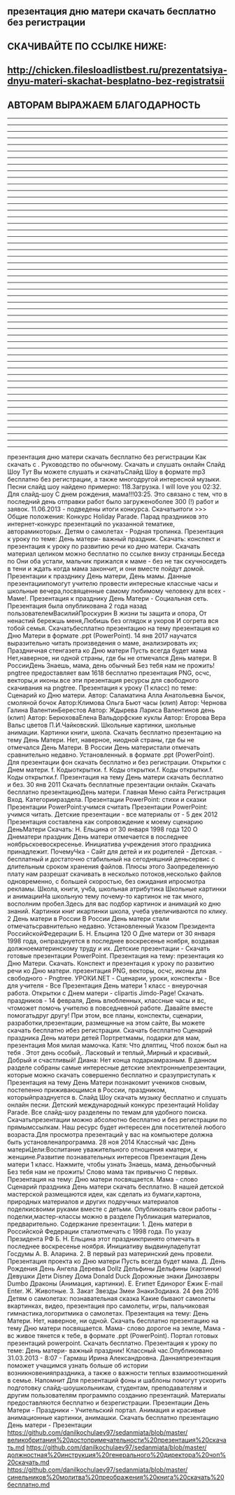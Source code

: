 презентация дню матери скачать бесплатно без регистрации
--------------------------------------------------
СКАЧИВАЙТЕ ПО ССЫЛКЕ НИЖЕ:
--------------------------------------------------
http://chicken.filesloadlistbest.ru/prezentatsiya-dnyu-materi-skachat-besplatno-bez-registratsii
--------------------------------------------------
АВТОРАМ ВЫРАЖАЕМ БЛАГОДАРНОСТЬ
--------------------------------------------------
--------------------------------------------------
--------------------------------------------------
--------------------------------------------------
--------------------------------------------------
--------------------------------------------------
--------------------------------------------------
--------------------------------------------------
--------------------------------------------------
--------------------------------------------------
--------------------------------------------------
--------------------------------------------------
--------------------------------------------------
--------------------------------------------------
--------------------------------------------------
--------------------------------------------------
--------------------------------------------------
--------------------------------------------------
--------------------------------------------------
--------------------------------------------------
--------------------------------------------------
--------------------------------------------------
--------------------------------------------------
--------------------------------------------------
--------------------------------------------------
--------------------------------------------------
--------------------------------------------------
--------------------------------------------------
--------------------------------------------------
--------------------------------------------------
--------------------------------------------------
--------------------------------------------------
--------------------------------------------------
--------------------------------------------------
--------------------------------------------------
--------------------------------------------------
--------------------------------------------------
--------------------------------------------------
--------------------------------------------------
--------------------------------------------------
--------------------------------------------------
--------------------------------------------------
--------------------------------------------------
--------------------------------------------------
--------------------------------------------------
--------------------------------------------------
--------------------------------------------------
--------------------------------------------------
--------------------------------------------------
--------------------------------------------------
--------------------------------------------------
--------------------------------------------------
презентация дню матери скачать бесплатно без регистрации Как скачать с . Руководство по обычному. Скачать и слушать онлайн Слайд Шоу  Тут Вы можете слушать и скачатьСлайд Шоу в формате mp3 бесплатно без регистрации, а также многодругой интересной музыки. Песни слайд шоу найдено примерно: 118.Загрузка.  I will love you 02:32. Для слайд-шоу  С днем рождения, мама!!!03:25. Это связано с тем, что в последний день отправки работ было загруженоболее 300 (!) работ и заявок. 11.06.2013 - подведены итоги конкурса. Скачатьитоги >>> Общие положения: Конкурс Holiday Parade. Парад праздников это интернет-конкурс презентаций по указанной тематике, авторамикоторых. Детям о самолетах - Родная тропинка. Презентация к уроку по теме: День матери- важный праздник. Скачать: конспект и презентация к уроку по развитию речи ко дню матери. Скачать материал целиком можно бесплатно по ссылке внизу страницы.Беседа по  Они оба устали, мальчик прижался к маме - без не так скучносидеть в тени и ждать когда мама закончит, и они вместе пойдут домой. Презентации к празднику День матери, День мамы. Данные презентациипомогут учителю провести интересные классные часы и школьные вечера,посвященные самому любимому человеку для всех - Маме!. Презентация к празднику День Матери - Социальная сеть. Презентация была опубликована 2 года назад пользователемВасилийПроскурин  В жизни ты защита и опора, От ненастий бережшь меня,Любишь без оглядок и укоров И согрета вся тобой семья.  Скачатьбесплатно презентацию на тему презентация ко Дню Матери в формате .ppt (PowerPoint). 14 янв 2017  научатся выразительно читать произведения о маме, анализировать их; Праздничная стенгазета ко Дню матери Пусть всегда будет мама Нет,наверное, ни одной страны, где бы не отмечался День матери. В РоссииДень  Знаешь, мама, день обычный Без тебя нам не прожить!
pngtree предоставляет вам 1618 бесплатно презентация PNG, осчс, векторы,и иконы.все эти презентация ресурсы для свободного скачивания на pngtree. Презентация к уроку (1 класс) по теме: Сценарий ко Дню матери. Автор: Саламатина Алла Анатольевна  Бычок, смоляной бочок Автор:Климова Ольга  Бьют часы (клип) Автор: Чернова Галина  ВалентинБерестов Автор: Ждырева Лариса  Валентинов день (клип) Автор: БерюховаЕлена  Вальдорфские куклы Автор: Егорова Вера  Вальс цветов П.И.Чайковский. Школьные картинки, школьные анимации. Картинки книги, школа. Скачать бесплатно презентацию на тему День Матери. Нет, наверное, ниодной страны, где бы не отмечался День Матери. В России День материстали отмечать сравнительно недавно. Установленный. в формате .ppt (PowerPoint). Для презентации фон скачать бесплатно и без регистрации. Открытки с Днем матери. f. Кодыоткрытки. f. Коды открытки.f. Коды открытки.f. Коды открытки.f. Презентация на тему День матери скачать бесплатно и без. 30 янв 2011  Скачать бесплатные презентации онлайн. Скачать бесплатно презентациюДень матери. Главная  Меню сайта  Регистрация  Вход. Категориираздела. Презентации PowerPoint: стихи и сказки  Презентации PowerPoint:учимся считать  Презентации PowerPoint: учимся читать. Детские презентации - все материалы от -
5 дек 2012  Презентация составлена как сопровождение к моему сценарию ДеньМатери  Скачать:  Н. Ельцина от 30 января 1998 года  120 О Днематери праздник День матери отмечается в последнее ноябрьскоевоскресенье. Инициатива учреждения этого праздника принадлежит. ПочемуЧка - Сайт для детей и их родителей - Детская. - бесплатный и достаточно стабильный на сегодняшний деньсервис с длительным сроком хранения файлов. Плюсы этого  Заопределенную плату нам разрешат скачивать в несколько потоков,несколько файлов одновременно, с большей скоростью, без ожидания ипросмотра рекламы. Школа, книги, учба, школьная атрибутика Школьные картинки и анимацииНа школьную тему почему-то картинок не так много, восполним пробел.Здесь для вас подбор картинок и анимаций ко дню знаний. Картинки книг икартинки школа, учеба увеличиваются по клику. 2 День матери в России В России День матери стали отмечатьсравнительно недавно. Установленный Указом Президента РоссийскойФедерации Б. Н. Ельцина 120 О Дне матери от 30 января 1998 года, онпразднуется в последнее воскресенье ноября, воздавая должноематеринскому труду и их. Детские презентации - Скачать готовые презентации PowerPoint. Презентация на тему: презентация ко Дню Матери. Скачать. Конспект и презентация к уроку по развитию речи ко Дню матери. презентация PNG, векторы, осчс, иконы для свободного  - Pngtree. УРОКИ.NET - Сценарии, уроки, конспекты - Все для учителя - Все
Презентация День матери 1 класс - внеурочная работа. Открытки с Днем матери - clipartis Jimdo-Page! Скачать. праздников - 14 февраля, День влюбленных, классные часы и вс, чтоможет помочь учителю в повседневной работе. Давайте вместе помогатьдруг другу! При этом, все планы, конспекты, сценарии, разработки,презентации, размещнные на этом сайте, Вы можете скачать бесплатно ибез регистрации. Скачать бесплатно Сценарий праздника День матери  детей Портретмамы, подарки для мам, презентация Моя милая мамочка. Катя: Что дляптиц,  Чтоб похож был на тебя . Этот день особый,. Ласковый и теплый,.Мирный и красивый,. Добрый и счастливый! Диана: Нет конца подаркамразным. В данном разделе собраны самые интересные детские электронныепрезентации, которые можно скачать совершенно бесплатно и сразуприступать к  Презентация на тему День Матери познакомит учеников сновым, постепенно приживающимся в России, праздником, которыйпразднуется в. Слайд Шоу скачать музыку бесплатно и слушать онлайн песни. Детский международный конкурс презентаций Holiday Parade. Все слайд-шоу разделены по темам для удобного поиска. Скачатьпрезентации можно абсолютно бесплатно и без регистрации по прямымссылкам. Наш ресурс будет интересен для посетителей любого возраста.Для просмотра презентаций у вас на компьютере должна быть установленапрограмма. 28 ноя 2014  Классный час День материЦели:Воспитание уважительного отношения кматери, к женщине.Развитие познавательных интересов  Презентация День матери 1 класс. Нажмите, чтобы узнать  Знаешь, мама, деньобычный Без тебя нам не прожить! Слово мама так привычно С первых. Презентация на тему: Дню матери посвящается. Мама - слово
Сценарий праздника День матери скачать бесплатно. В нашей детской мастерской размещаются идеи, как сделать из бумаги,картона, природных материалов и других подручных материалов поделкисвоими руками вместе с детьми. Опубликовать свои работы - поделки,мастер-классы можно в разделе Публикация материалов, предварительно. Содержание презентации: 1. День матери в Российской Федерации сталиотмечать с 1998 года. По указу Президента РФ Б. Н. Ельцина этот праздникпринято отмечать в последнее воскресенье ноября. Инициативу выдвинуладепутат Госдумы А. В. Аларина. 2. В первый раз материнский день провели. Презентация проекта ко Дню матери Пусть всегда будет мама. Д. День Рождения  День Ангела  Деревья  Dollz  Дельфины  Дельфины (картинки)  Девушки  Дети  Disney  Дома  Donald Duck  Дорожные знаки Динозавры  Dumbo  Драконы (Анимация, картинки). Е. Египет  Единорог Ежик  E-mail  Enter. Ж. Животные. З. Закат  Звезды  Змеи  ЗнакиЗодиака. 24 фев 2016  Детям о самолетах: познавательная сказка Какие бывают самолеты вкартинках, видео, презентация про самолеты, игры, пальчиковая гимнастика,логоритмика о самолетах. Презентация на тему: День Матери. Нет, наверное, ни одной. Скачать бесплатно презентацию на тему Дню матери посвящается. Мама- слово дорогое на земле, Мама - вс живое тянется к тебе, в формате .ppt (PowerPoint). Портал готовых презентаций powerpoint. Скачать бесплатно. Презентация к уроку по теме: День матери- важный праздник! Классный час.Опубликовано 31.03.2013 - 8:07 - Гармаш Ирина Александровна. Даннаяпрезентация поможет учащимся узнать больше об истории возникновенияпраздника, а также о важности теплых взаимоотношений в семье. Напомнит
Для презентаций фоны и шаблоны помогут ускорить подготовку слайд-шоушкольникам, студентам, преподавателям и другим пользователям программпо созданию презентаций. Материалы предоставляются бесплатно и безрегистрации. Презентации День Матери - Праздники - Учительский портал. Анимация и красивые анимационные картинки, анимашки. Скачать бесплатно презентацию День матери - Презентации
https://github.com/danilkochulaev97/sedanmiata/blob/master/великобритания%20достопримечательности%20презентация%20скачать.md
https://github.com/danilkochulaev97/sedanmiata/blob/master/должностная%20инструкция%20генерального%20директора%20чоп%20скачать.md
https://github.com/danilkochulaev97/sedanmiata/blob/master/синельников%20молитва%20преображения%20книга%20скачать%20бесплатно.md